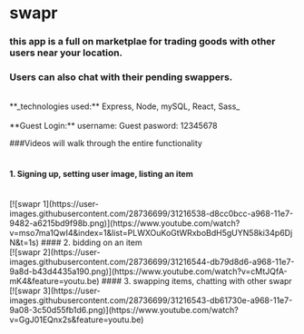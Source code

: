 # swapr

### this app is a full on marketplae for trading goods with other users near your location.
### Users can also chat with their pending swappers.
<br>
**_technologies used:** Express, Node, mySQL, React, Sass_
<br><br>
**Guest Login:**
username: Guest
pasword: 12345678

###Videos will walk through the entire functionality
<br><br>
#### 1. Signing up, setting user image, listing an item 
<br>
[![swapr 1](https://user-images.githubusercontent.com/28736699/31216538-d8cc0bcc-a968-11e7-9482-a6215bd9f98b.png)](https://www.youtube.com/watch?v=mso7ma1QwI4&index=1&list=PLWXOuKoGtWRxboBdH5gUYN58ki34p6DjN&t=1s)
#### 2. bidding on an item 
<br>
[![swapr 2](https://user-images.githubusercontent.com/28736699/31216544-db79d8d6-a968-11e7-9a8d-b43d4435a190.png)](https://www.youtube.com/watch?v=cMtJQfA-mK4&feature=youtu.be)
#### 3. swapping items, chatting with other swapr 
<br>
[![swapr 3](https://user-images.githubusercontent.com/28736699/31216543-db61730e-a968-11e7-9a08-3c50d55fb1d6.png)](https://www.youtube.com/watch?v=GgJ01EQnx2s&feature=youtu.be)

